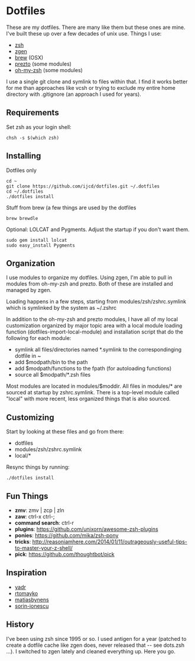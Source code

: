Dotfiles
========

These are my dotfiles. There are many like them but these ones are mine. I've built these up over a few decades of unix use. Things I use:

* [zsh](https://github.com/zsh-users/zsh)
* [zgen](https://github.com/tarjoilija/zgen)
* [brew](https://github.com/homebrew/homebrew) (OSX)
* [prezto](https://github.com/sorin-ionescu/prezto) (some modules)
* [oh-my-zsh](https://github.com/robbyrussell/oh-my-zsh) (some modules)

I use a single git clone and symlink to files within that. I find it works better for me than approaches like vcsh or trying to exclude my entire home directory with .gitignore (an approach I used for years).

Requirements
------------

Set zsh as your login shell:

    chsh -s $(which zsh)

Installing
----------

Dotfiles only

    cd ~
    git clone https://github.com/ijcd/dotfiles.git ~/.dotfiles
    cd ~/.dotfiles
    ./dotfiles install

Stuff from brew (a few things are used by the dotfiles

    brew brewdle

Optional: LOLCAT and Pygments. Adjust the startup if you don't want them.

    sudo gem install lolcat
    sudo easy_install Pygments

Organization
------------

I use modules to organize my dotfiles. Using zgen, I'm able to pull in modules from oh-my-zsh and prezto. Both of these are installed and managed by zgen.

Loading happens in a few steps, starting from modules/zsh/zshrc.symlink which is symlinked by the system as ~/.zshrc

In addition to the oh-my-zsh and prezto modules, I have all of my local customization organized by major topic area with a local module loading function (dotfiles-import-local-module) and installation script that do the following for each module:

* symlink all files/directories named *.symlink to the correspondinging dotfile in ~
* add $modpath/bin to the path
* add $modpath/functions to the fpath (for autoloading functions)
* source all $modpath/*.zsh files

Most modules are located in modules/$moddir. All files in modules/* are sourced at startup by zshrc.symlink. There is a top-level module called "local" with more recent, less organized things that is also sourced.

Customizing
-----------

Start by looking at these files and go from there:

* dotfiles
* modules/zsh/zshrc.symlink
* local/*

Resync things by running:

    ./dotfiles install

Fun Things
----------

* **zmv**: zmv | zcp | zln
* **zaw**: ctrl-x ctrl-;
* **command search**: ctrl-r
* **plugins**: https://github.com/unixorn/awesome-zsh-plugins
* **ponies**: https://github.com/mika/zsh-pony
* **tricks**: http://reasoniamhere.com/2014/01/11/outrageously-useful-tips-to-master-your-z-shell/
* **pick**: https://github.com/thoughtbot/pick

Inspiration
-----------

* [yadr](https://github.com/skwp/dotfiles)
* [rtomayko](https://github.com/rtomayko/dotfiles)
* [matiasbynens](https://github.com/mathiasbynens/dotfiles)
* [sorin-ionescu](https://github.com/sorin-ionescu/dotfiles)

History
-------

I've been using zsh since 1995 or so. I used antigen for a year (patched to create a dotfile cache like zgen does, never released that -- see dots.zsh ...). I switched to zgen lately and cleaned everything up. Here you go.
